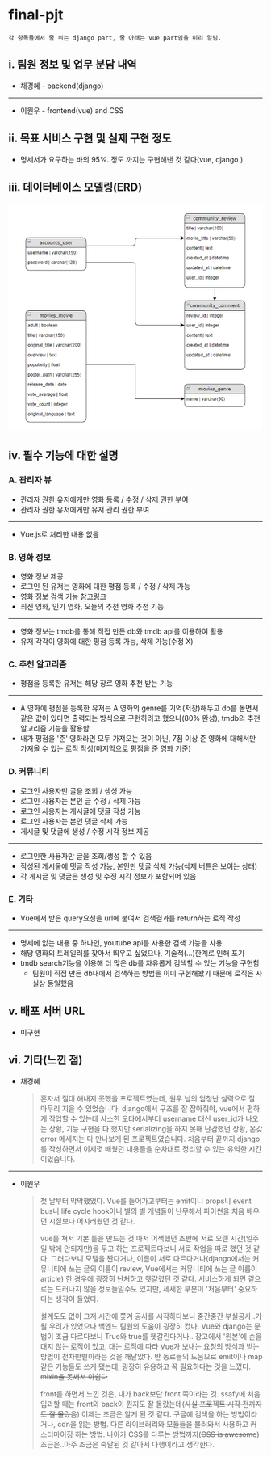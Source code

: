 # final-pjt

```
각 항목들에서 줄 위는 django part, 줄 아래는 vue part임을 미리 알림.
```

## i. 팀원 정보 및 업무 분담 내역

- 채경혜 - backend(django)

----------

- 이원우 - frontend(vue) and CSS



## ii. 목표 서비스 구현 및 실제 구현 정도

- 명세서가 요구하는 바의 95%..정도 까지는 구현해낸 것 같다(vue, django )



## iii. 데이터베이스 모델링(ERD)

![ERD](README.assets/ERD.png)

## iv. 필수 기능에 대한 설명

###	A. 관리자 뷰

- 관리자 권한 유저에게만 영화 등록 / 수정 / 삭제 권한 부여
- 관리자 권한 유저에게만 유저 관리 권한 부여

-----------

* Vue.js로 처리한 내용 없음



### 	B. 영화 정보

- 영화 정보 제공
- 로그인 된 유저는 영화에 대한 평점 등록 / 수정 / 삭제 가능
- 영화 정보 검색 기능  [참고링크](https://stackpython.medium.com/django-search-with-q-objects-tutorial-9c701db74e0e)
- 최신 영화, 인기 영화, 오늘의 추천 영화 추천 기능

------------

- 영화 정보는 tmdb를 통해 직접 만든 db와 tmdb api를 이용하여 활용
- 유저 각각이 영화에 대한 평점 등록 가능, 삭제 가능(수정 X)



### 	C. 추천 알고리즘

- 평점을 등록한 유저는 해당 장르 영화 추천 받는 기능

-----

- A 영화에 평점을 등록한 유저는 A 영화의 genre를 기억(저장)해두고 db를 돌면서 같은 값이 있다면 출력되는 방식으로 구현하려고 했으나(80% 완성), tmdb의 추천알고리즘 기능을 활용함
- 내가 평점을 '준' 영화라면 모두 가져오는 것이 아닌, 7점 이상 준 영화에 대해서만 가져올 수 있는 로직 작성(마지막으로 평점을 준 영화 기준)



### 	D. 커뮤니티

- 로그인 사용자만 글을 조회 / 생성 가능
- 로그인 사용자는 본인 글 수정 / 삭제 가능
- 로그인 사용자는 게시글에 댓글 작성 가능
- 로그인 사용자는 본인 댓글 삭제 가능
- 게시글 및 댓글에 생성 / 수정 시각 정보 제공

-----------

- 로그인한 사용자만 글을 조회/생성 할 수 있음
- 작성된 게시물에 댓글 작성 가능, 본인만 댓글 삭제 가능(삭제 버튼은 보이는 상태)
- 각 게시글 및 댓글은 생성 및 수정 시각 정보가 포함되어 있음



### E. 기타

- Vue에서 받은 query요청을 url에 붙여서 검색결과를 return하는 로직 작성

-------------

- 명세에 없는 내용 중 하나인, youtube api를 사용한 검색 기능을 사용
- 해당 영화의 트레일러를 찾아서 띄우고 싶었으나, 기술적(...)한계로 인해 포기
- tmdb search기능을 이용해 더 많은 db를 자유롭게 검색할 수 있는 기능을 구현함
  - 팀원이 직접 만든 db내에서 검색하는 방법을 이미 구현해놨기 때문에 로직은 사실상 동일했음

## v. 배포 서버 URL

- 미구현

## vi. 기타(느낀 점)

- 채경혜

  > 혼자서 절대 해내지 못했을 프로젝트였는데, 원우 님의 엄청난 실력으로 잘 마무리 지을 수 있었습니다. django에서 구조를 잘 잡아줘야, vue에서 편하게 작업할 수 있는데 사소한 오타에서부터 username 대신 user_id가 나오는 상황, 기능 구현을 다 했지만 serializing을 하지 못해 난감했던 상황, 온갖 error 메세지는 다 만나보게 된 프로젝트였습니다. 처음부터 끝까지 django를 작성하면서 이제껏 배웠던 내용들을 순차대로 정리할 수 있는 유익한 시간이었습니다.

-------

- 이원우

  > 첫 날부터 막막했었다. Vue를 들어가고부터는 emit이니 props니 event bus니 life cycle hook이니 별의 별 개념들이 난무해서 파이썬을 처음 배우던 시절보다 어지러웠던 것 같다.
  >
  > 
  >
  > vue를 쳐서 기본 틀을 만드는 것 마저 어색했던 초반에 서로 오랜 시간(일주일 밖에 안되지만)을 두고 하는 프로젝트다보니 서로 작업을 따로 했던 것 같다. 그러다보니 모델을 짠다거나, 이름이 서로 다르다거나(django에서는 커뮤니티에 쓰는 글의 이름이 review, Vue에서는 커뮤니티에 쓰는 글 이름이 article) 한 경우에 굉장히 난처하고 헷갈렸던 것 같다. 서비스하게 되면 겉으로는 드러나지 않을 정보들일수도 있지만, 세세한 부분이 '처음부터' 중요하다는 생각이 들었다.
  >
  > 
  >
  > 설계도도 없이 그저 시간에 쫓겨 공사를 시작하다보니 중간중간 부실공사..가 될 우려가 있었으나 백엔드 팀원의 도움이 굉장히 컸다. Vue와 django는 문법이 조금 다르다보니 True와 true를 헷갈린다거나.. 장고에서 '원본'에 손을 대지 않는 로직이 있고, 대는 로직에 따라 Vue가 보내는 요청의 방식과 받는 방법이 천차만별이라는 것을 깨달았다. 반 동료들의 도움으로 emit이나 map같은 기능들도 쓰게 됐는데, 굉장히 유용하고 꼭 필요하다는 것을 느꼈다. ~~mixin을 못써서 아쉽다~~
  >
  > 
  >
  > front를 하면서 느낀 것은, 내가 back보단 front 쪽이라는 것. ssafy에 처음 입과할 때는 front와 back이 뭔지도 잘 몰랐는데(~~사실 프로젝트 시작 전까지도 잘 몰랐음~~) 이제는 조금은 알게 된 것 같다. 구글에 검색을 하는 방법이라거나, cdn을 읽는 방법. 다른 라이브러리와 모듈들을 불러와서 사용하고 커스터마이징 하는 방법. 나아가 CSS를 다루는 방법까지(~~CSS is awesome~~)  조금은..아주 조금은 숙달된 것 같아서 다행이라고 생각한다.